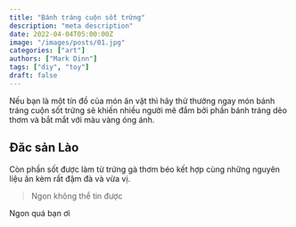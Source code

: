 ```yaml
---
title: "Bánh tráng cuộn sốt trứng"
description: "meta description"
date: 2022-04-04T05:00:00Z
image: "/images/posts/01.jpg"
categories: ["art"]
authors: ["Mark Dinn"]
tags: ["diy", "toy"]
draft: false
---
```


Nếu bạn là một tín đồ của món ăn vặt thì hãy thử thưởng ngay món bánh tráng cuộn sốt trứng sẽ khiến nhiều người mê đắm bởi phần bánh tráng dẻo thơm và bắt mắt với màu vàng óng ánh.

## Đăc sản Lào

Còn phần sốt được làm từ trứng gà thơm béo kết hợp cùng những nguyên liệu ăn kèm rất đậm đà và vừa vị.

> Ngon không thể tin được

Ngon quá bạn ơi
